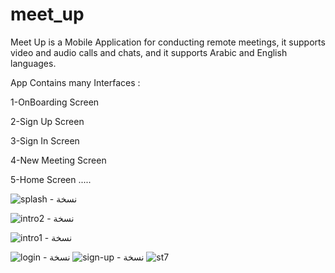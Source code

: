# meet_up
 Meet Up is a Mobile Application for conducting remote meetings, it supports video and audio calls and chats, and it supports Arabic and English languages.

App Contains many Interfaces :

1-OnBoarding Screen

2-Sign Up Screen

3-Sign In Screen

4-New Meeting Screen

5-Home Screen
.....


![‏‏splash - نسخة](https://github.com/mrmnaa17/meet_up/assets/117604567/014f2213-d980-49fc-9ef0-6c71bcc213ce)


![‏‏intro2 - نسخة](https://github.com/mrmnaa17/meet_up/assets/117604567/88f660b8-0f1e-4d17-a4c5-f7d8e7f469a3)

![‏‏intro1 - نسخة](https://github.com/mrmnaa17/meet_up/assets/117604567/d3676e76-0849-4455-b1e4-a45a117697c2)

![‏‏login - نسخة](https://github.com/mrmnaa17/meet_up/assets/117604567/60f754e7-0b97-4804-9247-2f54ed6f2886)
![‏‏sign-up - نسخة](https://github.com/mrmnaa17/meet_up/assets/117604567/31710d34-fac6-44a0-886f-3c294865d91b)
![st7](https://github.com/mrmnaa17/meet_up/assets/117604567/12649651-d274-46a3-bf28-8ac3a4aeec97)
